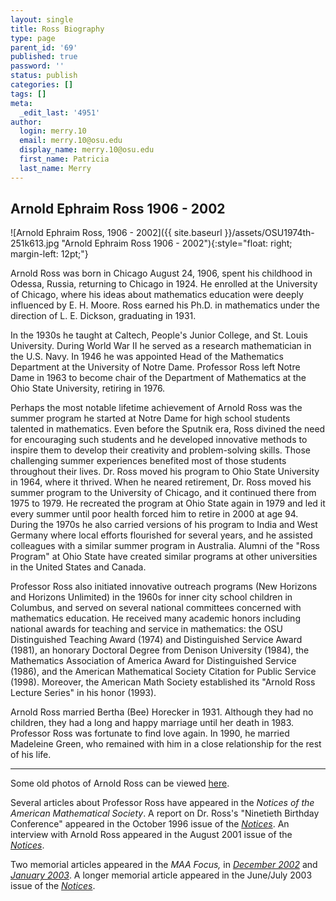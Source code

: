 ```yaml
---
layout: single
title: Ross Biography
type: page
parent_id: '69'
published: true
password: ''
status: publish
categories: []
tags: []
meta:
  _edit_last: '4951'
author:
  login: merry.10
  email: merry.10@osu.edu
  display_name: merry.10@osu.edu
  first_name: Patricia
  last_name: Merry
---
```

## Arnold Ephraim Ross 1906 - 2002

![Arnold Ephraim Ross, 1906 - 2002]({{ site.baseurl }}/assets/OSU1974th-251k613.jpg "Arnold Ephraim Ross 1906 - 2002"){:style="float: right; margin-left: 12pt;"}

Arnold Ross was born in Chicago August 24, 1906, spent his childhood in Odessa, Russia, returning to Chicago in 1924\. He enrolled at the University of Chicago, where his ideas about mathematics education were deeply influenced by E. H. Moore. Ross earned his Ph.D. in mathematics under the direction of L. E. Dickson, graduating in 1931.

In the 1930s he taught at Caltech, People's Junior College, and St. Louis University. During World War II he served as a research mathematician in the U.S. Navy. In 1946 he was appointed Head of the Mathematics Department at the University of Notre Dame. Professor Ross left Notre Dame in 1963 to become chair of the Department of Mathematics at the Ohio State University, retiring in 1976.

Perhaps the most notable lifetime achievement of Arnold Ross was the summer program he started at Notre Dame for high school students talented in mathematics. Even before the Sputnik era, Ross divined the need for encouraging such students and he developed innovative methods to inspire them to develop their creativity and problem-solving skills. Those challenging summer experiences benefited most of those students throughout their lives. Dr. Ross moved his program to Ohio State University in 1964, where it thrived. When he neared retirement, Dr. Ross moved his summer program to the University of Chicago, and it continued there from 1975 to 1979. He recreated the program at Ohio State again in 1979 and led it every summer until poor health forced him to retire in 2000 at age 94\. During the 1970s he also carried versions of his program to India and West Germany where local efforts flourished for several years, and he assisted colleagues with a similar summer program in Australia. Alumni of the "Ross Program" at Ohio State have created similar programs at other universities in the United States and Canada. 

Professor Ross also initiated innovative outreach programs (New Horizons and Horizons Unlimited) in the 1960s for inner city school children in Columbus, and served on several national committees concerned with mathematics education. He received many academic honors including national awards for teaching and service in mathematics: the OSU Distinguished Teaching Award (1974) and Distinguished Service Award (1981), an honorary Doctoral Degree from Denison University (1984), the Mathematics Association of America Award for Distinguished Service (1986), and the American Mathematical Society Citation for Public Service (1998). Moreover, the American Math Society established its "Arnold Ross Lecture Series" in his honor (1993).

Arnold Ross married Bertha (Bee) Horecker in 1931\. Although they had no children, they had a long and happy marriage until her death in 1983\. Professor Ross was fortunate to find love again. In 1990, he married Madeleine Green, who remained with him in a close relationship for the rest of his life.

* * *

Some old photos of Arnold Ross can be viewed [here](http://u.osu.edu/rossmath/photos-of-arnold-ross/).

Several articles about Professor Ross have appeared in the _Notices of the American Mathematical Society_. A report on Dr. Ross's "Ninetieth Birthday Conference" appeared in the October 1996 issue of the [_Notices_](http://www.ams.org/notices/199610/comm-shapiro.pdf). An interview with Arnold Ross appeared in the August 2001 issue of the [_Notices_](http://www.ams.org/notices/200107/fea-ross.pdf).

Two memorial articles appeared in the _MAA Focus,_ in [_December 2002_](http://www.maa.org/sites/default/files/pdf/pubs/dec02web.pdf) and [_January 2003_](http://www.maa.org/sites/default/files/pdf/pubs/jan03.pdf).  A longer memorial article appeared in the June/July 2003 issue of the [_Notices_](http://www.ams.org/notices/200306/comm-ross.pdf).

